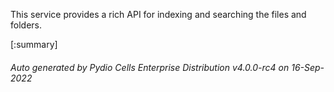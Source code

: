 






This service provides a rich API for indexing and searching the files and folders.

[:summary]

###### Auto generated by Pydio Cells Enterprise Distribution v4.0.0-rc4 on 16-Sep-2022
